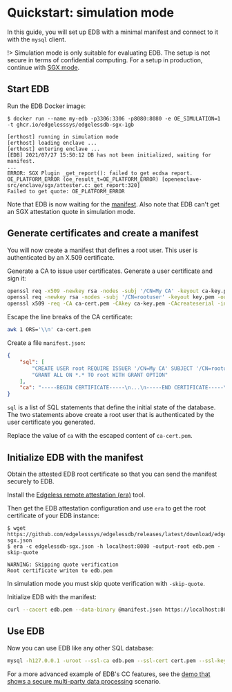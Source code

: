 # Quickstart: simulation mode
In this guide, you will set up EDB with a minimal manifest and connect to it with the `mysql` client.

!> Simulation mode is only suitable for evaluating EDB. The setup is not secure in terms of confidential computing. For a setup in production, continue with [SGX mode](quickstart-sgx.md).

## Start EDB
Run the EDB Docker image:
```console
$ docker run --name my-edb -p3306:3306 -p8080:8080 -e OE_SIMULATION=1 -t ghcr.io/edgelesssys/edgelessdb-sgx-1gb

[erthost] running in simulation mode
[erthost] loading enclave ...
[erthost] entering enclave ...
[EDB] 2021/07/27 15:50:12 DB has not been initialized, waiting for manifest.
...
ERROR: SGX Plugin _get_report(): failed to get ecdsa report. OE_PLATFORM_ERROR (oe_result_t=OE_PLATFORM_ERROR) [openenclave-src/enclave/sgx/attester.c:_get_report:320]
Failed to get quote: OE_PLATFORM_ERROR
```

Note that EDB is now waiting for the [manifest](concepts.md#manifest). Also note that EDB can't get an SGX attestation quote in simulation mode.

## Generate certificates and create a manifest
You will now create a manifest that defines a root user. This user is authenticated by an X.509 certificate.

Generate a CA to issue user certificates. Generate a user certificate and sign it:
```sh
openssl req -x509 -newkey rsa -nodes -subj '/CN=My CA' -keyout ca-key.pem -out ca-cert.pem
openssl req -newkey rsa -nodes -subj '/CN=rootuser' -keyout key.pem -out csr.pem
openssl x509 -req -CA ca-cert.pem -CAkey ca-key.pem -CAcreateserial -in csr.pem -out cert.pem
```

Escape the line breaks of the CA certificate:
```sh
awk 1 ORS='\\n' ca-cert.pem
```

Create a file `manifest.json`:
```json
{
    "sql": [
        "CREATE USER root REQUIRE ISSUER '/CN=My CA' SUBJECT '/CN=rootuser'",
        "GRANT ALL ON *.* TO root WITH GRANT OPTION"
    ],
    "ca": "-----BEGIN CERTIFICATE-----\n...\n-----END CERTIFICATE-----\n"
}
```

`sql` is a list of SQL statements that define the initial state of the database. The two statements above create a root user that is authenticated by the user certificate you generated.

Replace the value of `ca` with the escaped content of `ca-cert.pem`.

## Initialize EDB with the manifest
Obtain the attested EDB root certificate so that you can send the manifest securely to EDB.

Install the [Edgeless remote attestation (era)](https://github.com/edgelesssys/era) tool.

Then get the EDB attestation configuration and use `era` to get the root certificate of your EDB instance:
```console
$ wget https://github.com/edgelesssys/edgelessdb/releases/latest/download/edgelessdb-sgx.json
$ era -c edgelessdb-sgx.json -h localhost:8080 -output-root edb.pem -skip-quote

WARNING: Skipping quote verification
Root certificate writen to edb.pem
```
In simulation mode you must skip quote verification with `-skip-quote`.

Initialize EDB with the manifest:
```sh
curl --cacert edb.pem --data-binary @manifest.json https://localhost:8080/manifest
```

## Use EDB
Now you can use EDB like any other SQL database:
```sh
mysql -h127.0.0.1 -uroot --ssl-ca edb.pem --ssl-cert cert.pem --ssl-key key.pem
```

For a more advanced example of EDB's CC features, see the [demo that shows a secure multi-party data processing](https://github.com/edgelesssys/edgelessdb/tree/main/demo) scenario.
